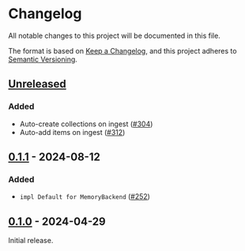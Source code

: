 # Changelog

All notable changes to this project will be documented in this file.

The format is based on [Keep a Changelog](https://keepachangelog.com/en/1.0.0/), and this project adheres to [Semantic Versioning](https://semver.org/spec/v2.0.0.html).

## [Unreleased]

### Added

- Auto-create collections on ingest ([#304](https://github.com/stac-utils/stac-rs/pull/304))
- Auto-add items on ingest ([#312](https://github.com/stac-utils/stac-rs/pull/312))

## [0.1.1] - 2024-08-12

### Added

- `impl Default for MemoryBackend` ([#252](https://github.com/stac-utils/stac-rs/pull/252))

## [0.1.0] - 2024-04-29

Initial release.

[Unreleased]: https://github.com/stac-utils/stac-rs/compare/stac-server-v0.1.1..main
[0.1.1]: https://github.com/stac-utils/stac-rs/compare/stac-server-v0.1.0..stac-server-v0.1.1
[0.1.0]: https://github.com/stac-utils/stac-rs/releases/tag/stac-server-v0.1.0
